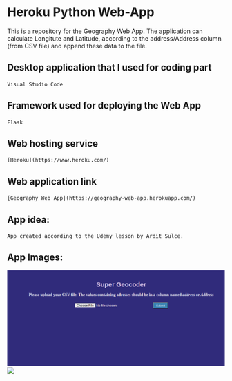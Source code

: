 # Heroku Python Web-App
This is a repository for the Geography Web App. The application can calculate Longitute and Latitude, according to the address/Address column (from CSV file) and append these data to the file.

## Desktop application that I used for coding part
```
Visual Studio Code
```

## Framework used for deploying the Web App
```
Flask
```

## Web hosting service
```
[Heroku](https://www.heroku.com/)
```

## Web application link
```
[Geography Web App](https://geography-web-app.herokuapp.com/)
```

## App idea:
```
App created according to the Udemy lesson by Ardit Sulce.
```
## App Images:
<img src="images/herokuApp.png" /> <br>
<img src="geoApp2.PNG" />
